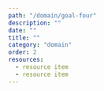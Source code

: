 ```yaml
---
path: "/domain/goal-four"
description: ""
date: ""
title: ""
category: "domain"
order: 2
resources:
  - resource item
  - resource item
---
```

